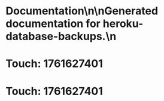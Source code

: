 # Documentation\n\nGenerated documentation for heroku-database-backups.\n

# Touch: 1761627401

# Touch: 1761627401

